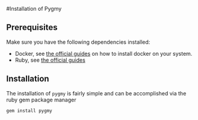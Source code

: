 #Installation of Pygmy

## Prerequisites
Make sure you have the following dependencies installed:

* Docker, see [the official guides](https://docs.docker.com/engine/installation/) on how to install docker on your system.
* Ruby, see [the official guides ](https://www.ruby-lang.org/en/documentation/installation/)

## Installation
The installation of `pygmy` is fairly simple and can be accomplished via the ruby gem package manager

    gem install pygmy
